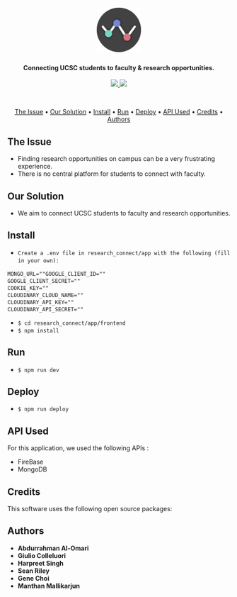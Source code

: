 <h1 align="center">
  <br>
  <a href="#"><img src="/resources/logo.svg" alt="ResearchConnect" width="100"></a>
  <br>
</h1>

<h4 align="center">Connecting UCSC students to faculty & research opportunities. </h4>

<p align="center">
<a href="https://forthebadge.com">
      <img src="https://forthebadge.com/images/badges/made-with-javascript.svg">
    </a>
	<a href="https://forthebadge.com">
      <img src="https://forthebadge.com/images/badges/built-with-love.svg">
	</a>
</p>
<br>

<p align="center">
  <a href="#the-issue">The Issue</a> •
  <a href="#our-solution">Our Solution</a> •
  <a href="#install">Install</a> •
  <a href="#install">Run</a> •
  <a href="#deploy">Deploy</a> •
  <a href="#api-used">API Used</a> •
  <a href="#credits">Credits</a> •
  <a href="#license">Authors</a>
</p>


## The Issue

* Finding research opportunities on campus can be a very frustrating experience.
* There is no central platform for students to connect with faculty.


## Our Solution

* We aim to connect UCSC students to faculty and research opportunities.

## Install
* `Create a .env file in research_connect/app with the following (fill in your own):`
```
MONGO_URL=""GOOGLE_CLIENT_ID=""
GOOGLE_CLIENT_SECRET=""
COOKIE_KEY=""
CLOUDINARY_CLOUD_NAME=""
CLOUDINARY_API_KEY=""
CLOUDINARY_API_SECRET=""
```
* `$ cd research_connect/app/frontend`
* `$ npm install`

## Run

* `$ npm run dev`

## Deploy

* `$ npm run deploy`

## API Used

For this application, we used the following APIs :

* FireBase
* MongoDB

## Credits

This software uses the following open source packages:

## Authors

* **Abdurrahman Al-Omari**
* **Giulio Colleluori**
* **Harpreet Singh**
* **Sean Riley**
* **Gene Choi**
* **Manthan Mallikarjun**





